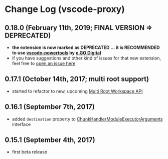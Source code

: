 # Change Log (vscode-proxy)

## 0.18.0 (February 11th, 2019; FINAL VERSION => DEPRECATED)

* **the extension is now marked as DEPRECATED ... it is RECOMMENDED to use [vscode-powertools](https://marketplace.visualstudio.com/items?itemName=ego-digital.vscode-powertools) by [e.GO Digital](https://github.com/egodigital)**
* if you have suggestions and other kind of issues for that new extension, feel free to [open an issue here](https://github.com/egodigital/vscode-powertools/issues)

## 0.17.1 (October 14th, 2017; multi root support)

* started to refactor to new, upcoming [Multi Root Workspace API](https://github.com/Microsoft/vscode/wiki/Extension-Authoring:-Adopting-Multi-Root-Workspace-APIs)

## 0.16.1 (September 7th, 2017)

* added `destination` property to [ChunkHandlerModuleExecutorArguments](https://mkloubert.github.io/vscode-proxy/interfaces/_contracts_.chunkhandlermoduleexecutorarguments.html) interface

## 0.15.1 (September 4th, 2017)

* first beta release
